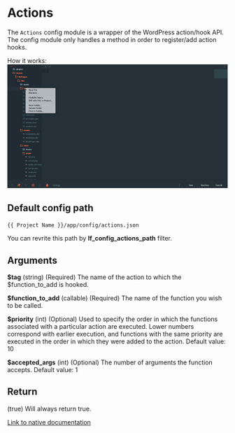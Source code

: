 Actions
===

The `Actions` config module is a wrapper of the WordPress action/hook API. The config module only handles a method in order to register/add action hooks.

How it works: ![Actions](images/actions.gif)

Default config path
---
`{{ Project Name }}/app/config/actions.json`

You can revrite this path by __lf\_config\_actions\_path__ filter.

Arguments
---
__$tag__
(string) (Required) The name of the action to which the $function_to_add is hooked.

__$function\_to\_add__
(callable) (Required) The name of the function you wish to be called.

__$priority__
(int) (Optional) Used to specify the order in which the functions associated with a particular action are executed. Lower numbers correspond with earlier execution, and functions with the same priority are executed in the order in which they were added to the action.
Default value: 10

**$accepted\_args**
(int) (Optional) The number of arguments the function accepts.
Default value: 1

Return
---

(true) Will always return true.

[Link to native documentation](https://developer.wordpress.org/reference/functions/add_action/)